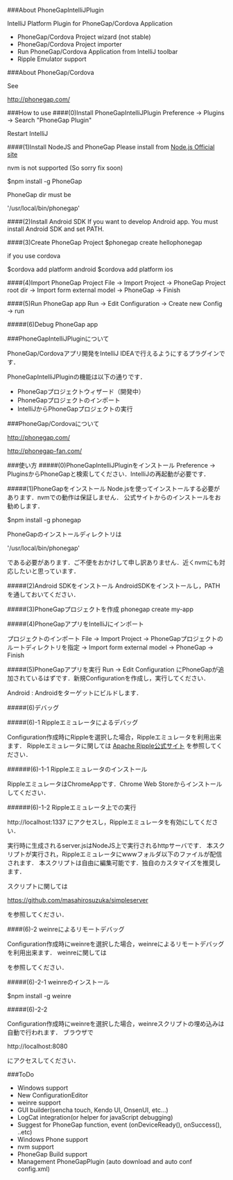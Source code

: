 ###About PhoneGapIntelliJPlugin

IntelliJ Platform Plugin for PhoneGap/Cordova Application

* PhoneGap/Cordova Project wizard (not stable)
* PhoneGap/Cordova Project importer
* Run PhoneGap/Cordova Application from IntelliJ toolbar
* Ripple Emulator support

###About PhoneGap/Cordova

See

http://phonegap.com/

###How to use
####(0)Install PhoneGapIntelliJPlugin
Preference -> Plugins -> Search "PhoneGap Plugin"

Restart IntelliJ

####(1)Install NodeJS and PhoneGap
Please install from [Node.js Official site](http://nodejs.org/)

nvm is not supported (So sorry fix soon)

$npm install -g PhoneGap

PhoneGap dir must be

 '/usr/local/bin/phonegap'

####(2)Install Android SDK
If you want to develop Android app. You must install Android SDK and set PATH.

####(3)Create PhoneGap Project
$phonegap create hellophonegap

if you use cordova

$cordova add platform android
$cordova add platform ios

####(4)Import PhoneGap Project
File -> Import Project -> PhoneGap Project root dir -> Import form external model -> PhoneGap -> Finish

####(5)Run PhoneGap app
Run -> Edit Configuration -> Create new Config -> run

#####(6)Debug PhoneGap app

###PhoneGapIntelliJPluginについて

PhoneGap/Cordovaアプリ開発をIntelliJ IDEAで行えるようにするプラグインです．

PhoneGapIntelliJPluginの機能は以下の通りです．

* PhoneGapプロジェクトウィザード（開発中）
* PhoneGapプロジェクトのインポート
* IntelliJからPhoneGapプロジェクトの実行

###PhoneGap/Cordovaについて

http://phonegap.com/

http://phonegap-fan.com/

###使い方
#####(0)PhoneGapIntelliJPluginをインストール
Preference -> PluginsからPhoneGapと検索してください．IntelliJの再起動が必要です．

#####(1)PhoneGapをインストール
Node.jsを使ってインストールする必要があります．nvmでの動作は保証しません．
公式サイトからのインストールをお勧めします．

$npm install -g phonegap

PhoneGapのインストールディレクトリは

 '/usr/local/bin/phonegap'

である必要があります．ご不便をおかけして申し訳ありません．近くnvmにも対応したいと思っています．

#####(2)Android SDKをインストール
AndroidSDKをインストールし，PATHを通しておいてください．

#####(3)PhoneGapプロジェクトを作成
phonegap create my-app

#####(4)PhoneGapアプリをIntelliJにインポート

プロジェクトのインポート
File -> Import Project -> PhoneGapプロジェクトのルートディレクトリを指定 -> Import form external model -> PhoneGap -> Finish

#####(5)PhoneGapアプリを実行
Run -> Edit Configuration
にPhoneGapが追加されているはずです．新規Configurationを作成し，実行してください．

Android : Androidをターゲットにビルドします．

#####(6)デバッグ

#####(6)-1 Rippleエミュレータによるデバッグ

Configuration作成時にRippleを選択した場合，Rippleエミュレータを利用出来ます．
Rippleエミュレータに関しては
[Apache Ripple公式サイト](http://ripple.incubator.apache.org/)
を参照してください．

######(6)-1-1 Rippleエミュレータのインストール

RippleエミュレータはChromeAppです．Chrome Web Storeからインストールしてください．

######(6)-1-2 Rippleエミュレータ上での実行

http://localhost:1337
にアクセスし，Rippleエミュレータを有効にしてください．

実行時に生成されるserver.jsはNodeJS上で実行されるhttpサーバです．
本スクリプトが実行され，Rippleエミュレータにwwwフォルダ以下のファイルが配信されます．
本スクリプトは自由に編集可能です．独自のカスタマイズを推奨します．

スクリプトに関しては

https://github.com/masahirosuzuka/simpleserver

を参照してください．

####(6)-2 weinreによるリモートデバッグ

Configuration作成時にweinreを選択した場合，weinreによるリモートデバッグを利用出来ます．
weinreに関しては

を参照してください．

#####(6)-2-1 weinreのインストール

$npm install -g weinre

#####(6)-2-2

Configuration作成時にweinreを選択した場合，weinreスクリプトの埋め込みは自動で行われます．
ブラウザで

http://localhost:8080

にアクセスしてください．

###ToDo

* Windows support
* New ConfigurationEditor
* weinre support
* GUI builder(sencha touch, Kendo UI, OnsenUI, etc...)
* LogCat integration(or helper for javaScript debugging)
* Suggest for PhoneGap function, event (onDeviceReady(), onSuccess(), ..etc)
* Windows Phone support
* nvm support
* PhoneGap Build support
* Management PhoneGapPlugin (auto download and auto conf config.xml)
